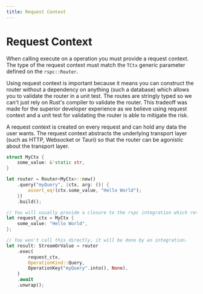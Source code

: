 ```yaml
---
title: Request Context
---
```


# Request Context

When calling execute on a operation you must provide a request context. The type of the request context must match the `TCtx` generic parameter defined on the `rspc::Router`.

Using request context is important because it means you can construct the router without a dependency on anything (such a database) which allows you to validate the router in a unit test. The routes are stringly typed so we can't just rely on Rust's compiler to validate the router. This tradeoff was made for the superior developer experience as we believe using request context and a unit test for validating the router is able to mitigate the risk.

A request context is created on every request and can hold any data the user wants. The request context abstracts the underlying transport layer (such as HTTP, Websocket or Tauri) so that the router can be agonistic about the transport layer.

```rust
struct MyCtx {
    some_value: &'static str,
}

let router = Router<MyCtx>::new()
    .query("myQuery", |ctx, arg: ()| {
        assert_eq!(ctx.some_value, "Hello World");
    })
    .build();

// You will usually provide a closure to the rspc integration which returns this.
let request_ctx = MyCtx {
    some_value: "Hello World",
};

// You won't call this directly, it will be done by an integration.
let result: StreamOrValue = router
    .exec(
        request_ctx,
        OperationKind::Query,
        OperationKey("myQuery".into(), None),
    )
    .await
    .unwrap();
```
